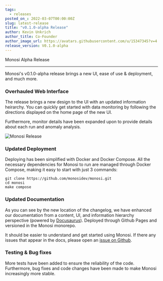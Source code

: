 ```yaml
---
tags:
  - releases
posted_on_: 2022-03-07T00:00:00Z
slug: latest-release
title: "v0.1.0-alpha Release"
author: Kevin Unkrich
author_title: Co-Founder
author_image_url: https://avatars.githubusercontent.com/u/15347345?v=4
release_version: V0.1.0-alpha
---
```


Monosi Alpha Release

<!--truncate-->

---

Monosi's v0.1.0-alpha release brings a new UI, ease of use & deployment, and much more.

### Overhauled Web Interface

The release brings a new design to the UI with an updated information heirarchy. You can quickly get started with data monitoring by following the directions displayed on the home page of the new UI.

Furthermore, monitor details have been expanded upon to provide details about each run and anomaly analysis.

<img alt="Monosi Release" class="case-study-header" src='/img/example.gif' />

### Updated Deployment

Deploying has been simplified with Docker and Docker Compose. All the necessary dependencies for Monosi to run are managed through Docker Compose, making it easy to start with just 3 commands:

```
git clone https://github.com/monosidev/monosi.git
cd monosi
make compose
```

### Updated Documentation

As you can see by the new location of the changelog, we have enhanced our documentation from a content, UI, and information hierarchy perspective (powered by [Docusaurus](https://docusaurus.io/)). Deployed through Github Pages and versioned in the Monosi monorepo.

It should be easier to understand and get started using Monosi. If there any issues that appear in the docs, please open an [issue on Github](https://github.com/monosidev/monosi/issues).


### Testing & Bug fixes

More tests have been added to ensure the reliability of the code. Furthermore, bug fixes and code changes have been made to make Monosi increasingly more stable.